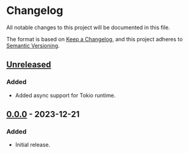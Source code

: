 # Changelog

All notable changes to this project will be documented in this file.

The format is based on [Keep a Changelog](https://keepachangelog.com/en/1.0.0/),
and this project adheres to [Semantic Versioning](https://semver.org/spec/v2.0.0.html).

## [Unreleased]

### Added

- Added async support for Tokio runtime.

## [0.0.0] - 2023-12-21

### Added

- Initial release.

[Unreleased]: https://github.com/chksum-rs/reader/compare/v0.0.0...HEAD
[0.0.0]: https://github.com/chksum-rs/reader/releases/tag/v0.0.0
